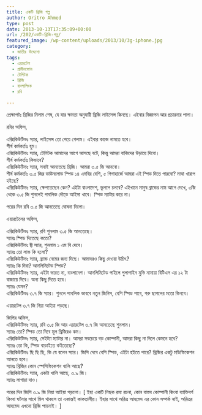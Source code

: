 ```yaml
---
title: একটি থ্রিজি গল্প
author: Oritro Ahmed
type: post
date: 2013-10-13T17:35:09+00:00
url: /202/একটি-থ্রিজি-গল্প/
featured_image: /wp-content/uploads/2013/10/3g-iphone.jpg
category:
  - জাতীর উদ্দেশ্যে
tags:
  - এয়ারটেল
  - গ্রামীনফোন
  - টেলিটক
  - থ্রিজি
  - বাংলালিংক
  - রবি

---
```

প্রেক্ষাপটঃ থ্রিজির নিলাম শেষ, যে যার ক্ষমতা অনুযায়ী থ্রিজি লাইসেন্স কিনছে। এইবার বিজ্ঞাপন আর প্রচারনার পালা।

রবির অফিস,

এক্সিকিউটিভঃ স্যার, লাইসেন্স তো পেয়ে গেলাম। এইবার কাজে নামতে হবে।  
শীর্ষ কর্মকর্তাঃ হুম।  
এক্সিকিউটিভঃ স্যার, টেলিটক আমাদের আগে আসছে বটে, কিন্তু আমরা বাকিদের উড়ায়ে দিবো।  
শীর্ষ কর্মকর্তাঃ কিভাবে?  
এক্সিকিউটিভঃ স্যার, সবাই আনতেছে থ্রিজি। আমরা ৩.৫ জি আনবো।  
শীর্ষ কর্মকর্তাঃ ৩.৫ জির ডাউনলোড স্পিড ১৪ এমবির বেশি, ৫ গিগাহার্জে আমরা এই স্পিড দিতে পারবো? মাথা খারাপ হইছে?  
এক্সিকিউটিভঃ স্যার, ক্ষেপতেছেন কেন? এইটা বাংলাদেশ, ভুললে চলবে? এইখানে মানুষ ব্রান্ডের নাম আগে দেখে, ৩জি থেকে ৩.৫ জি শুনলেই পাবলিক দৌড়ে আইসা খাবে। স্পিড ম্যাটার করে না।

পরের দিন রবি ৩.৫ জি আনতেছে ঘোষনা দিলো।

এয়ারটেলের অফিস,

এক্সিকিউটিভঃ স্যার, রবি শুনলাম ৩.৫ জি আনতেছে।  
স্যারঃ স্পিড দিতেছে কতো?  
এক্সিকিউটিভঃ জ্বী স্যার, শুনলাম ১ এম বি দেবে।  
স্যারঃ তো লাভ কি হলো?  
এক্সিকিউটিভঃ স্যার, ব্র্যান্ড নেমের জন্য দিছে। আমাদরও কিছু দেওয়া উচিৎ?  
স্যারঃ কি দিবা? আনলিমিটেড স্পিড?  
এক্সিকিউটিভঃ স্যার, এইটা ভারত না, বাংলাদেশ। আনলিমিটেড পাইলে পুলাপাইন মুভি নামায়া বিটিএস এর ১২ টা বাজায়ে দিবে। অন্য কিছু দিতে হবে।  
স্যারঃ যেমন?  
এক্সিকিউটিভঃ ৩.৭ জি স্যার। শুনলে পাবলিক ভাববে নতুন জিনিস, বেশি স্পিড পাবে, গরু ছাগলের মতো কিনবে।

এয়ারটেল ৩.৭ জি নিয়া আইয়া পড়ছে।

জিপির অফিস,  
এক্সিকিউটিভঃ স্যার, রবি ৩.৫ জি আর এয়ারটেল ৩.৭ জি আনতেছে শুনলাম।  
স্যারঃ তো? স্পিড তো দিবে মূল থ্রিজিরও কম।  
এক্সিকিউটিভঃ স্যার, সেইট্যা ম্যাটার না। আমরা সবচেয়ে বড় কোম্পানী, আমরা কিছু না দিলে কেমনে হবে?  
স্যারঃ ত্তো কি, স্পিড বাড়াইতে কইতেছো?  
এক্সিকিউটিভঃ ছি ছি ছি, কি যে বলেন স্যার। জিপি দেবে বেশি স্পিড, এইটা হইতে পারে? থ্রিজির একটু মডিফিকেশন আনতে হবে।  
স্যারঃ থ্রিজির কোন স্পেসিফিকেশন খালি আছে?  
এক্সিকিউটিভঃ স্যার, একটা খালি আছে, ৩.৯ জি।  
স্যারঃ লাগায়া দাও।

পরের দিন জিপি ৩.৯ জি নিয়া আইয়া পড়লো। [ ইহা একটি নিছক রম্য রচনা, কোন বাস্তব কোম্পানী কিংবা ব্যাক্তিবর্গ কিংবা ঘটনার সাথে মিল থাকলে তা একান্তই কাকতালীয়। ইহার সাথে অরিত্র আহমেদ এর কোন সম্পর্ক নাই, অরিত্রর আহমেদ এখনো থ্রিজি পায়নাই। ]